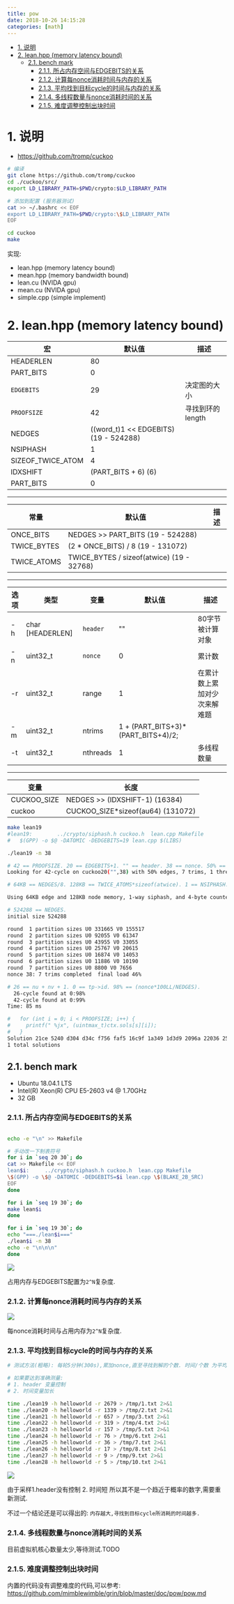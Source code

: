 ```yaml
---
title: pow
date: 2018-10-26 14:15:28
categories: [math]
---
```


<!-- TOC -->

- [1. 说明](#1-说明)
- [2. lean.hpp (memory latency bound)](#2-leanhpp-memory-latency-bound)
    - [2.1. bench mark](#21-bench-mark)
        - [2.1.1. 所占内存空间与EDGEBITS的关系](#211-所占内存空间与edgebits的关系)
        - [2.1.2. 计算每nonce消耗时间与内存的关系](#212-计算每nonce消耗时间与内存的关系)
        - [2.1.3. 平均找到目标cycle的时间与内存的关系](#213-平均找到目标cycle的时间与内存的关系)
        - [2.1.4. 多线程数量与nonce消耗时间的关系](#214-多线程数量与nonce消耗时间的关系)
        - [2.1.5. 难度调整控制出块时间](#215-难度调整控制出块时间)

<!-- /TOC -->

<a id="markdown-1-说明" name="1-说明"></a>
# 1. 说明

* https://github.com/tromp/cuckoo

```bash
# 编译
git clone https://github.com/tromp/cuckoo
cd ./cuckoo/src/
export LD_LIBRARY_PATH=$PWD/crypto:$LD_LIBRARY_PATH

# 添加到配置 (服务器测试)
cat >> ~/.bashrc << EOF
export LD_LIBRARY_PATH=$PWD/crypto:\$LD_LIBRARY_PATH
EOF

cd cuckoo
make
```

实现:
* lean.hpp (memory latency bound)
* mean.hpp (memory bandwidth bound)
* lean.cu (NVIDA gpu)
* mean.cu (NVIDA gpu)
* simple.cpp (simple implement)

<a id="markdown-2-leanhpp-memory-latency-bound" name="2-leanhpp-memory-latency-bound"></a>
# 2. lean.hpp (memory latency bound)

宏|默认值|描述
-|-|-
HEADERLEN|80|
PART_BITS|0|
`EDGEBITS`|29|决定图的大小
`PROOFSIZE`|42|寻找到环的length
NEDGES|((word_t)1 << EDGEBITS) (19 - 524288)|
NSIPHASH|1|
SIZEOF_TWICE_ATOM|4|
IDXSHIFT|(PART_BITS + 6) (6)|
PART_BITS|0|

---

常量|默认值|描述
-|-|-
ONCE_BITS|NEDGES >> PART_BITS  (19 - 524288)|
TWICE_BYTES|(2 * ONCE_BITS) / 8  (19 - 131072)|
TWICE_ATOMS|TWICE_BYTES / sizeof(atwice)  (19 - 32768)


---

选项|类型|变量|默认值|描述
-|-|-|-|-
-h|char [HEADERLEN]|`header`|""|80字节被计算对象
-n|uint32_t|`nonce`|0|累计数
-r|uint32_t|range|1|在累计数上累加对少次来解难题
-m|uint32_t|ntrims|1 + (PART_BITS+3)*(PART_BITS+4)/2;|
-t|uint32_t|nthreads|1|多线程数量


---

变量|长度
-|-
CUCKOO_SIZE|NEDGES >> (IDXSHIFT-1) (16384)
cuckoo| CUCKOO_SIZE*sizeof(au64) (131072)


```bash
make lean19
#lean19:		../crypto/siphash.h cuckoo.h  lean.cpp Makefile
#   $(GPP) -o $@ -DATOMIC -DEDGEBITS=19 lean.cpp $(LIBS)

./lean19 -n 38

# 42 == PROOFSIZE. 20 == EDGEBITS+1. "" == header. 38 == nonce. 50% == 写死. 7 == ntrims. 1 == nthreads.
Looking for 42-cycle on cuckoo20("",38) with 50% edges, 7 trims, 1 threads

# 64KB == NEDGES/8. 128KB == TWICE_ATOMS*sizeof(atwice). 1 == NSIPHASH. 4 == SIZEOF_TWICE_ATOM.

Using 64KB edge and 128KB node memory, 1-way siphash, and 4-byte counters

# 524288 == NEDGES.
initial size 524288

round  1 partition sizes U0 331665 V0 155517
round  2 partition sizes U0 92055 V0 61347
round  3 partition sizes U0 43955 V0 33055
round  4 partition sizes U0 25767 V0 20615
round  5 partition sizes U0 16874 V0 14053
round  6 partition sizes U0 11886 V0 10190
round  7 partition sizes U0 8800 V0 7656
nonce 38: 7 trims completed  final load 46%

# 26 == nu + nv + 1. 0 == tp->id. 98% == (nonce*100LL/NEDGES).
  26-cycle found at 0:98%
  42-cycle found at 0:99%
Time: 85 ms

#   for (int i = 0; i < PROOFSIZE; i++) {
#     printf(" %jx", (uintmax_t)ctx.sols[s][i]);
#   }
Solution 21ce 5240 d304 d34c f756 faf5 16c9f 1a349 1d3d9 2096a 22036 2589b 2e2ed 2eb40 2fb3c 376fd 37740 393c0 3ad29 3cf04 3f365 41fe2 43a29 454eb 4cf13 4d12c 535ed 57d03 60e81 68fd1 6902f 69408 6c2f1 728c8 73e0e 76589 7a037 7adcb 7c4b8 7d746 7eae0 7fe67
1 total solutions

```

<a id="markdown-21-bench-mark" name="21-bench-mark"></a>
## 2.1. bench mark

* Ubuntu 18.04.1 LTS
* Intel(R) Xeon(R) CPU E5-2603 v4 @ 1.70GHz
* 32 GB

<a id="markdown-211-所占内存空间与edgebits的关系" name="211-所占内存空间与edgebits的关系"></a>
### 2.1.1. 所占内存空间与EDGEBITS的关系

```bash

echo -e "\n" >> Makefile

# 手动改一下制表符号
for i in `seq 20 30`; do  
cat >> Makefile << EOF  
lean$i:		../crypto/siphash.h cuckoo.h  lean.cpp Makefile 
\$(GPP) -o \$@ -DATOMIC -DEDGEBITS=$i lean.cpp \$(BLAKE_2B_SRC)
EOF
done

for i in `seq 19 30`; do  
make lean$i
done

for i in `seq 19 30`; do  
echo "===./lean$i==="
./lean$i -n 38
echo -e "\n\n\n"
done

```

![](./pic/1.png)

占用内存与EDGEBITS配置为`2^N`复杂度.

<a id="markdown-212-计算每nonce消耗时间与内存的关系" name="212-计算每nonce消耗时间与内存的关系"></a>
### 2.1.2. 计算每nonce消耗时间与内存的关系


![](./pic/2.png)

每nonce消耗时间与占用内存为`2^N`复杂度.

<a id="markdown-213-平均找到目标cycle的时间与内存的关系" name="213-平均找到目标cycle的时间与内存的关系"></a>
### 2.1.3. 平均找到目标cycle的时间与内存的关系

```bash
# 测试方法(粗略): 每轮5分钟(300s),累加nonce,直至寻找到解的个数. 时间/个数 为平均求解时间

# 如果要达到准确测量:
# 1. header 变量控制
# 2. 时间变量加长 

time ./lean19 -h helloworld -r 2679 > /tmp/1.txt 2>&1
time ./lean20 -h helloworld -r 1339 > /tmp/2.txt 2>&1
time ./lean21 -h helloworld -r 657 > /tmp/3.txt 2>&1
time ./lean22 -h helloworld -r 319 > /tmp/4.txt 2>&1
time ./lean23 -h helloworld -r 157 > /tmp/5.txt 2>&1
time ./lean24 -h helloworld -r 76 > /tmp/6.txt 2>&1
time ./lean25 -h helloworld -r 36 > /tmp/7.txt 2>&1
time ./lean26 -h helloworld -r 17 > /tmp/8.txt 2>&1
time ./lean27 -h helloworld -r 9 > /tmp/9.txt 2>&1
time ./lean28 -h helloworld -r 5 > /tmp/10.txt 2>&1
```

![](./pic/3.png)



由于采样1.header没有控制 2. 时间短 所以其不是一个趋近于概率的数字,需要重新测试.

不过一个结论还是可以得出的: `内存越大,寻找到目标cycle所消耗的时间越多.`

<a id="markdown-214-多线程数量与nonce消耗时间的关系" name="214-多线程数量与nonce消耗时间的关系"></a>
### 2.1.4. 多线程数量与nonce消耗时间的关系

目前虚拟机核心数量太少,等待测试.TODO

<a id="markdown-215-难度调整控制出块时间" name="215-难度调整控制出块时间"></a>
### 2.1.5. 难度调整控制出块时间

内置的代码没有调整难度的代码,可以参考: https://github.com/mimblewimble/grin/blob/master/doc/pow/pow.md
